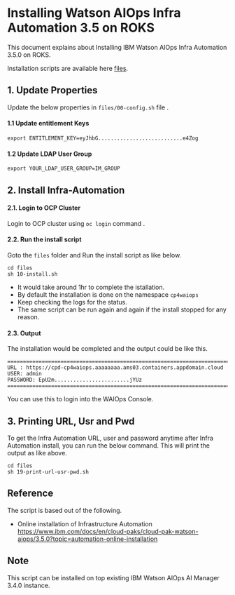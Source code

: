 # Installing Watson AIOps Infra Automation 3.5 on ROKS

This document explains about Installing IBM Watson AIOps Infra Automation 3.5.0 on ROKS.

Installation scripts are available here [files](./files).


## 1. Update Properties

Update the below properties in `files/00-config.sh` file .


#### 1.1 Update entitlement Keys

```
export ENTITLEMENT_KEY=eyJhbG...........................e4Zog
```

#### 1.2 Update LDAP User Group

```
export YOUR_LDAP_USER_GROUP=IM_GROUP
```

## 2. Install Infra-Automation

#### 2.1. Login to OCP Cluster

Login to OCP cluster using  `oc login` command .

#### 2.2. Run the install script

Goto the `files` folder and Run the install script as like below.

```
cd files
sh 10-install.sh
```

- It would take around 1hr to complete the istallation. 
- By default the installation is done on the namespace `cp4waiops`
- Keep checking the logs for the status. 
- The same script can be run again and again if the install stopped for any reason.

#### 2.3. Output
 
The installation would be completed and the output could be like this.

```
=====================================================================================================
URL : https://cpd-cp4waiops.aaaaaaaa.ams03.containers.appdomain.cloud
USER: admin
PASSWORD: EpU2m........................jYUz
=====================================================================================================

```

You can use this to login into the WAIOps Console.

## 3. Printing URL, Usr and Pwd

To get the Infra Automation URL, user and password anytime after Infra Automation install, you can run the below command. This will print the output as like above.

```
cd files
sh 19-print-url-usr-pwd.sh
```

## Reference

The script is based out of the following.

- Online installation of Infrastructure Automation
https://www.ibm.com/docs/en/cloud-paks/cloud-pak-watson-aiops/3.5.0?topic=automation-online-installation
## Note

This script can be installed on top existing IBM Watson AIOps AI Manager 3.4.0 instance.
